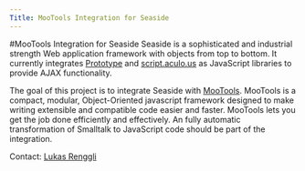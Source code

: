 ```yaml
---
Title: MooTools Integration for Seaside
---
```

#MooTools Integration for Seaside
Seaside is a sophisticated and industrial strength Web application framework with objects from top to bottom. It currently integrates [Prototype](http://www.prototypejs.org/) and [script.aculo.us](http://script.aculo.us/) as JavaScript libraries to provide AJAX functionality. 

The goal of this project is to integrate Seaside with [MooTools](http://mootools.net/). MooTools is a compact, modular, Object-Oriented javascript framework designed to make writing extensible and compatible code easier and faster. MooTools lets you get the job done efficiently and effectively. An fully automatic transformation of Smalltalk to JavaScript code should be part of the integration.

Contact: [Lukas Renggli](%base_url%/staff/lukasrenggli)
